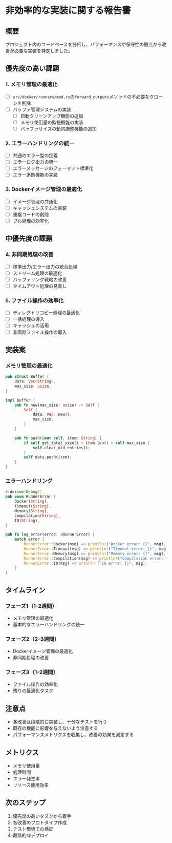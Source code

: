 # 非効率的な実装に関する報告書

## 概要
プロジェクト内のコードベースを分析し、パフォーマンスや保守性の観点から改善が必要な実装を特定しました。

## 優先度の高い課題

### 1. メモリ管理の最適化
- [ ] `src/docker/runners/mod.rs`の`forward_outputs`メソッドの不必要なクローンを削除
- [ ] バッファ管理システムの実装
  - [ ] 自動クリーンアップ機能の追加
  - [ ] メモリ使用量の監視機能の実装
  - [ ] バッファサイズの動的調整機能の追加

### 2. エラーハンドリングの統一
- [ ] 共通のエラー型の定義
- [ ] エラーログ出力の統一
- [ ] エラーメッセージのフォーマット標準化
- [ ] エラー追跡機能の実装

### 3. Dockerイメージ管理の最適化
- [ ] イメージ管理の共通化
- [ ] キャッシュシステムの実装
- [ ] 重複コードの削除
- [ ] プル処理の効率化

## 中優先度の課題

### 4. 非同期処理の改善
- [ ] 標準出力/エラー出力の統合処理
- [ ] ストリーム処理の最適化
- [ ] バッファリング戦略の改善
- [ ] タイムアウト処理の見直し

### 5. ファイル操作の効率化
- [ ] ディレクトリコピー処理の最適化
- [ ] 一括処理の導入
- [ ] キャッシュの活用
- [ ] 非同期ファイル操作の導入

## 実装案

### メモリ管理の最適化
```rust
pub struct Buffer {
    data: Vec<String>,
    max_size: usize,
}

impl Buffer {
    pub fn new(max_size: usize) -> Self {
        Self {
            data: Vec::new(),
            max_size,
        }
    }

    pub fn push(&mut self, item: String) {
        if self.get_total_size() + item.len() > self.max_size {
            self.clear_old_entries();
        }
        self.data.push(item);
    }
}
```

### エラーハンドリング
```rust
#[derive(Debug)]
pub enum RunnerError {
    Docker(String),
    Timeout(String),
    Memory(String),
    Compilation(String),
    IO(String),
}

pub fn log_error(error: &RunnerError) {
    match error {
        RunnerError::Docker(msg) => println!("Docker error: {}", msg),
        RunnerError::Timeout(msg) => println!("Timeout error: {}", msg),
        RunnerError::Memory(msg) => println!("Memory error: {}", msg),
        RunnerError::Compilation(msg) => println!("Compilation error: {}", msg),
        RunnerError::IO(msg) => println!("IO error: {}", msg),
    }
}
```

## タイムライン

### フェーズ1（1-2週間）
- メモリ管理の最適化
- 基本的なエラーハンドリングの統一

### フェーズ2（2-3週間）
- Dockerイメージ管理の最適化
- 非同期処理の改善

### フェーズ3（1-2週間）
- ファイル操作の効率化
- 残りの最適化タスク

## 注意点
- 各改善は段階的に実装し、十分なテストを行う
- 既存の機能に影響を与えないよう注意する
- パフォーマンスメトリクスを収集し、改善の効果を測定する

## メトリクス
- メモリ使用量
- 処理時間
- エラー発生率
- リソース使用効率

## 次のステップ
1. 優先度の高いタスクから着手
2. 各改善のプロトタイプ作成
3. テスト環境での検証
4. 段階的なデプロイ 